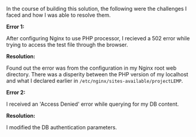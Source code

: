 In the course of building this solution, the following were the challenges I faced and how I was able to resolve them.

**Error 1:**

After configuring Nginx to use PHP processor, I recieved a 502 error while trying to access the test file through the browser.

**Resolution:**

Found out the error was from the configuration in my Nginx root web directory. There was a disperity between the PHP version of my localhost and what I declared earlier in `/etc/nginx/sites-available/projectLEMP`.


**Error 2:**

I received an 'Access Denied' error while querying for my DB content. 

**Resolution:**

I modified the DB authentication parameters.
